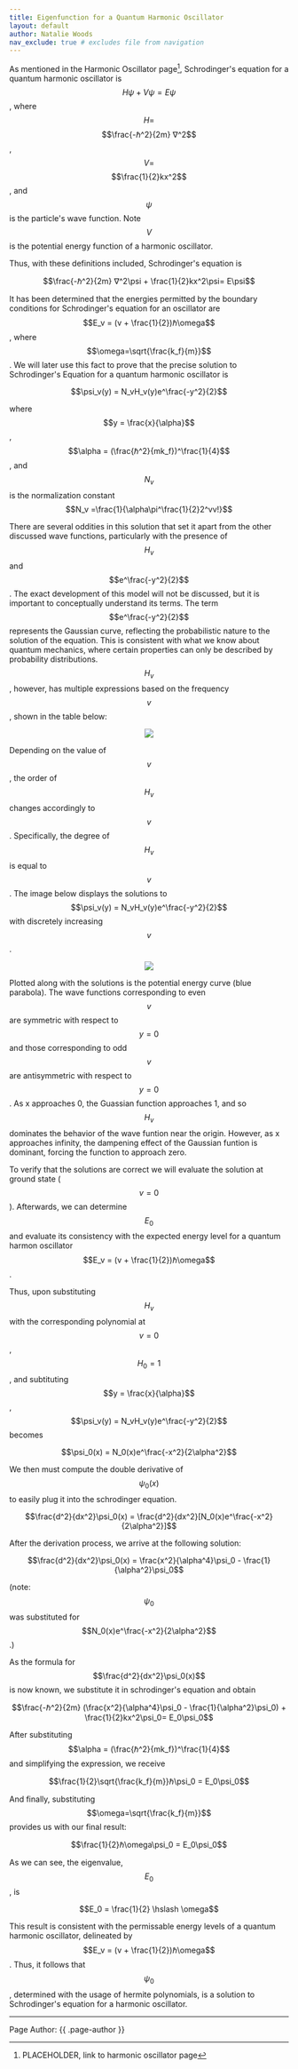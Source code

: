```yaml
---
title: Eigenfunction for a Quantum Harmonic Oscillator
layout: default
author: Natalie Woods
nav_exclude: true # excludes file from navigation
---
```

As mentioned in the Harmonic Oscillator page[^1], Schrodinger's equation for a quantum harmonic oscillator is $$H\psi + V\psi= E\psi$$, where $$H=$$ $$\frac{-ℏ^2}{2m} ∇^2$$, $$V=$$ $$\frac{1}{2}kx^2$$, and $$\psi$$ is the particle's wave function. Note $$V$$ is the potential energy function of a harmonic oscillator.

Thus, with these definitions included, Schrodinger's equation is

$$\frac{-ℏ^2}{2m} ∇^2\psi + \frac{1}{2}kx^2\psi= E\psi$$

It has been determined that the energies permitted by the boundary conditions for Schrodinger's equation for an oscillator are $$E_v = (v + \frac{1}{2})ℏ\omega$$, where $$\omega=\sqrt{\frac{k_f}{m}}$$. We will later use this fact to prove that the precise solution to Schrodinger's Equation for a quantum harmonic oscillator is

$$\psi_v(y) = N_vH_v(y)e^\frac{-y^2}{2}$$

where $$y = \frac{x}{\alpha}$$, $$\alpha = (\frac{ℏ^2}{mk_f})^\frac{1}{4}$$, and $$N_v$$ is the normalization constant $$N_v =\frac{1}{\alpha\pi^\frac{1}{2}2^vv!}$$

There are several oddities in this solution that set it apart from the other discussed wave functions, particularly with the presence of $$H_v$$ and $$e^\frac{-y^2}{2}$$. The exact development of this model will not be discussed, but it is important to conceptually understand its terms. The term $$e^\frac{-y^2}{2}$$ represents the Gaussian curve, reflecting the probabilistic nature to the solution of the equation. This is consistent with what we know about quantum mechanics, where certain properties can only be described by probability distributions. $$H_v$$, however, has multiple expressions based on the frequency $$v$$, shown in the table below:

<p align="center"><img src="assets/images/Hermite polynomials.jpg"></p>

Depending on the value of $$v$$, the order of $$H_v$$ changes accordingly to $$v$$. Specifically, the degree of $$H_v$$ is equal to $$v$$. The image below displays the solutions to $$\psi_v(y) = N_vH_v(y)e^\frac{-y^2}{2}$$ with discretely increasing $$v$$.

<p align="center"><img src="assets/images/quantumharmonic solution.jpg"></p>

Plotted along with the solutions is the potential energy curve (blue parabola). The wave functions corresponding to even $$v$$ are symmetric with respect to $$y=0$$ and those corresponding to odd $$v$$ are antisymmetric with respect to $$y=0$$. As x approaches 0, the Guassian function approaches 1, and so $$H_v$$ dominates the behavior of the wave funtion near the origin. However, as x approaches infinity, the dampening effect of the Gaussian funtion is dominant, forcing the function to approach zero. 

To verify that the solutions are correct we will evaluate the solution at ground state ($$v=0$$). Afterwards, we can determine $$E_0$$ and evaluate its consistency with the expected energy level for a quantum harmon oscillator $$E_v = (v + \frac{1}{2})ℏ\omega$$.

Thus, upon substituting $$H_v$$ with the corresponding polynomial at $$v=0$$, $$H_0 = 1$$, and subtituting $$y = \frac{x}{\alpha}$$, $$\psi_v(y) = N_vH_v(y)e^\frac{-y^2}{2}$$ becomes

$$\psi_0(x) = N_0(x)e^\frac{-x^2}{2\alpha^2}$$

We then must compute the double derivative of $$\psi_0(x)$$ to easily plug it into the schrodinger equation.

$$\frac{d^2}{dx^2}\psi_0(x) = \frac{d^2}{dx^2}[N_0(x)e^\frac{-x^2}{2\alpha^2}]$$

After the derivation process, we arrive at the following solution:

$$\frac{d^2}{dx^2}\psi_0(x) = \frac{x^2}{\alpha^4}\psi_0 - \frac{1}{\alpha^2}\psi_0$$

(note: $$\psi_0$$ was substituted for $$N_0(x)e^\frac{-x^2}{2\alpha^2}$$.)

As the formula for $$\frac{d^2}{dx^2}\psi_0(x)$$ is now known, we substitute it in schrodinger's equation and obtain

$$\frac{-ℏ^2}{2m} (\frac{x^2}{\alpha^4}\psi_0 - \frac{1}{\alpha^2}\psi_0) + \frac{1}{2}kx^2\psi_0= E_0\psi_0$$

After substituting $$\alpha = (\frac{ℏ^2}{mk_f})^\frac{1}{4}$$ and simplifying the expression, we receive

$$\frac{1}{2}\sqrt{\frac{k_f}{m}}ℏ\psi_0 = E_0\psi_0$$

And finally, substituting $$\omega=\sqrt{\frac{k_f}{m}}$$ provides us with our final result:

$$\frac{1}{2}ℏ\omega\psi_0 = E_0\psi_0$$

As we can see, the eigenvalue, $$E_0$$, is

$$E_0 = \frac{1}{2} \hslash \omega$$

This result is consistent with the permissable energy levels of a quantum harmonic oscillator, delineated by $$E_v = (v + \frac{1}{2})ℏ\omega$$. Thus, it follows that $$\psi_0$$, determined with the usage of hermite polynomials, is a solution to Schrodinger's equation for a harmonic oscillator.

---

Page Author: {{ .page-author }}

[^1]: PLACEHOLDER, link to harmonic oscillator page
